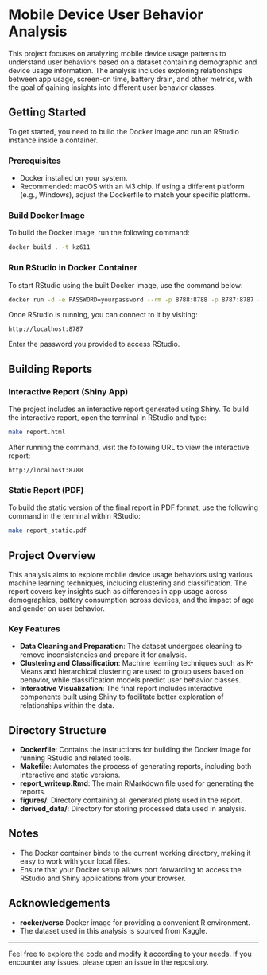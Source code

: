 # Mobile Device User Behavior Analysis

This project focuses on analyzing mobile device usage patterns to understand user behaviors based on a dataset containing demographic and device usage information. The analysis includes exploring relationships between app usage, screen-on time, battery drain, and other metrics, with the goal of gaining insights into different user behavior classes.

## Getting Started

To get started, you need to build the Docker image and run an RStudio instance inside a container.

### Prerequisites

- Docker installed on your system.
- Recommended: macOS with an M3 chip. If using a different platform (e.g., Windows), adjust the Dockerfile to match your specific platform.

### Build Docker Image

To build the Docker image, run the following command:

```sh
docker build . -t kz611
```

### Run RStudio in Docker Container

To start RStudio using the built Docker image, use the command below:

```sh
docker run -d -e PASSWORD=yourpassword --rm -p 8788:8788 -p 8787:8787 -v $(pwd):/home/rstudio -t kz611
```

Once RStudio is running, you can connect to it by visiting:

```
http://localhost:8787
```

Enter the password you provided to access RStudio.

## Building Reports

### Interactive Report (Shiny App)

The project includes an interactive report generated using Shiny. To build the interactive report, open the terminal in RStudio and type:

```sh
make report.html
```

After running the command, visit the following URL to view the interactive report:

```
http://localhost:8788
```

### Static Report (PDF)

To build the static version of the final report in PDF format, use the following command in the terminal within RStudio:

```sh
make report_static.pdf
```

## Project Overview

This analysis aims to explore mobile device usage behaviors using various machine learning techniques, including clustering and classification. The report covers key insights such as differences in app usage across demographics, battery consumption across devices, and the impact of age and gender on user behavior.

### Key Features

- **Data Cleaning and Preparation**: The dataset undergoes cleaning to remove inconsistencies and prepare it for analysis.
- **Clustering and Classification**: Machine learning techniques such as K-Means and hierarchical clustering are used to group users based on behavior, while classification models predict user behavior classes.
- **Interactive Visualization**: The final report includes interactive components built using Shiny to facilitate better exploration of relationships within the data.

## Directory Structure

- **Dockerfile**: Contains the instructions for building the Docker image for running RStudio and related tools.
- **Makefile**: Automates the process of generating reports, including both interactive and static versions.
- **report_writeup.Rmd**: The main RMarkdown file used for generating the reports.
- **figures/**: Directory containing all generated plots used in the report.
- **derived_data/**: Directory for storing processed data used in analysis.

## Notes

- The Docker container binds to the current working directory, making it easy to work with your local files.
- Ensure that your Docker setup allows port forwarding to access the RStudio and Shiny applications from your browser.


## Acknowledgements

- **rocker/verse** Docker image for providing a convenient R environment.
- The dataset used in this analysis is sourced from Kaggle.

---
Feel free to explore the code and modify it according to your needs. If you encounter any issues, please open an issue in the repository.

